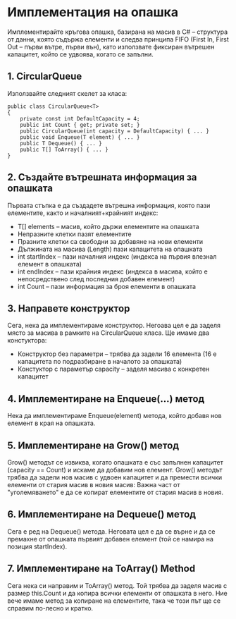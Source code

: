 ﻿# Имплементация на опашка
Имплементирайте кръгова опашка, базирана на масив в C# – структура от данни, която съдържа елементи и следва принципа 
FIFO (First In, First Out – първи вътре, първи вън), като използвате фиксиран вътрешен капацитет, който се удвоява, когато се запълни.
 
## 1. CircularQueue<T> 
Използвайте следният скелет за класа:
```
public class CircularQueue<T>
{
    private const int DefaultCapacity = 4;
    public int Count { get; private set; }
    public CircularQueue(int capacity = DefaultCapacity) { ... }
    public void Enqueue(T element) { ... }
    public T Dequeue() { ... }
    public T[] ToArray() { ... }
}
```
## 2. Създайте вътрешната информация за опашката
Първата стъпка е да създадете вътрешна информация, която пази елементите, както и началният+крайният индекс:
- T[] elements – масив, който държи елементите на опашката
- Непразните клетки пазят елементите
- Празните клетки са свободни за добавяне на нови елементи
- Дължината на масива (Length) пази капацитета на опашката
- int startIndex – пази началния индекс (индекса на първия влезнал елемент в опашката)
- int endIndex – пази крайния индекс (индекса в масива, който е непосредствено след последния добавен елемент)
- int Count – пази информация за броя елементи в опашката
 
## 3. Направете конструктор
Сега, нека да имплементираме конструктор. Негоава цел е да заделя място за масива в рамките на CircularQueue<T> класа. 
Ще имаме два констуктора:
- Конструктор без параметри – трябва да задели 16 елемента (16 е капацитета по подразбиране в началото за опашката)
- Констуктор с параметър capacity – заделя масива с конкретен капацитет

## 4. Имплементиране на Enqueue(...) метод
Нека да имплементираме Enqueue(element) метода, който добавя нов елемент в края на опашката.

## 5. Имплементиране на Grow() метод
Grow() методът се извиква, когато опашката е със запълнен капацитет (capacity == Count) и искаме да добавим нов елемент. 
Grow() методът трябва да задели нов масив с удвоен капацитет и да премести всички елементи от стария масив в новия масив:
Важна част от "уголемяването" е да се копират елементите от стария масив в новия. 
 
## 6. Имплементиране на Dequeue() метод
Сега е ред на Dequeue() метода. Неговата цел е да се върне и да се премахне от опашката първият добавен елемент 
(той се намира на позиция startIndex). 
 
## 7. Имплементиране на ToArray() Method
Сега нека си направим и ToArray() метод. Той трябва да заделя масив с размер this.Count и да копира всички елементи от опашката в него. 
Ние вече имаме метод за копиране на елементите, така че този път ще се справим по-лесно и кратко. 